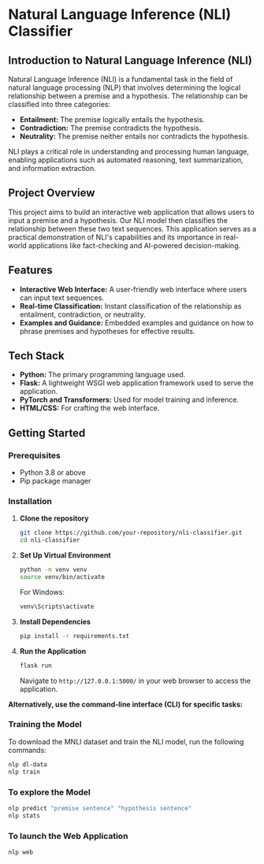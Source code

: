 # Natural Language Inference (NLI) Classifier

## Introduction to Natural Language Inference (NLI)

Natural Language Inference (NLI) is a fundamental task in the field of natural language processing (NLP) that involves determining the logical relationship between a premise and a hypothesis. The relationship can be classified into three categories:

-   **Entailment:** The premise logically entails the hypothesis.
-   **Contradiction:** The premise contradicts the hypothesis.
-   **Neutrality:** The premise neither entails nor contradicts the hypothesis.

NLI plays a critical role in understanding and processing human language, enabling applications such as automated reasoning, text summarization, and information extraction.

## Project Overview

This project aims to build an interactive web application that allows users to input a premise and a hypothesis. Our NLI model then classifies the relationship between these two text sequences. This application serves as a practical demonstration of NLI's capabilities and its importance in real-world applications like fact-checking and AI-powered decision-making.

## Features

-   **Interactive Web Interface:** A user-friendly web interface where users can input text sequences.
-   **Real-time Classification:** Instant classification of the relationship as entailment, contradiction, or neutrality.
-   **Examples and Guidance:** Embedded examples and guidance on how to phrase premises and hypotheses for effective results.

## Tech Stack

-   **Python:** The primary programming language used.
-   **Flask:** A lightweight WSGI web application framework used to serve the application.
-   **PyTorch and Transformers:** Used for model training and inference.
-   **HTML/CSS:** For crafting the web interface.

## Getting Started

### Prerequisites

-   Python 3.8 or above
-   Pip package manager

### Installation

1. **Clone the repository**

    ```bash
    git clone https://github.com/your-repository/nli-classifier.git
    cd nli-classifier
    ```

2. **Set Up Virtual Environment**
    ```bash
    python -m venv venv
    source venv/bin/activate
    ```
    For Windows:
    ```bash
    venv\Scripts\activate
    ```
3. **Install Dependencies**

    ```bash
    pip install -r requirements.txt
    ```

4. **Run the Application**

    ```bash
    flask run
    ```

    Navigate to `http://127.0.0.1:5000/` in your web browser to access the application.

**Alternatively, use the command-line interface (CLI) for specific tasks:**

### Training the Model

To download the MNLI dataset and train the NLI model, run the following commands:

```bash
nlp dl-data
nlp train
```

### To explore the Model

```bash
nlp predict "premise sentence" "hypothesis sentence"
nlp stats
```

### To launch the Web Application

```bash
nlp web
```

